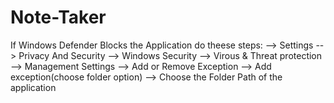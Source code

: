 # Note-Taker
If Windows Defender Blocks the Application do theese steps:
--> Settings
--> Privacy And Security
--> Windows Security
--> Virous & Threat protection
--> Management Settings
--> Add or Remove Exception
--> Add exception(choose folder option)
--> Choose the Folder Path of the application
